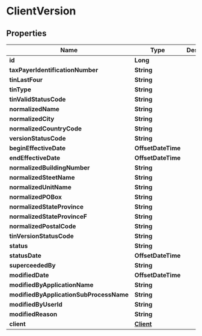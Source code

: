 

# ClientVersion


## Properties

| Name | Type | Description | Notes |
|------------ | ------------- | ------------- | -------------|
|**id** | **Long** |  |  [optional] |
|**taxPayerIdentificationNumber** | **String** |  |  [optional] |
|**tinLastFour** | **String** |  |  [optional] |
|**tinType** | **String** |  |  [optional] |
|**tinValidStatusCode** | **String** |  |  [optional] |
|**normalizedName** | **String** |  |  [optional] |
|**normalizedCity** | **String** |  |  [optional] |
|**normalizedCountryCode** | **String** |  |  [optional] |
|**versionStatusCode** | **String** |  |  [optional] |
|**beginEffectiveDate** | **OffsetDateTime** |  |  [optional] |
|**endEffectiveDate** | **OffsetDateTime** |  |  [optional] |
|**normalizedBuildingNumber** | **String** |  |  [optional] |
|**normalizedSteetName** | **String** |  |  [optional] |
|**normalizedUnitName** | **String** |  |  [optional] |
|**normalizedPOBox** | **String** |  |  [optional] |
|**normalizedStateProvince** | **String** |  |  [optional] |
|**normalizedStateProvinceF** | **String** |  |  [optional] |
|**normalizedPostalCode** | **String** |  |  [optional] |
|**tinVersionStatusCode** | **String** |  |  [optional] |
|**status** | **String** |  |  [optional] |
|**statusDate** | **OffsetDateTime** |  |  [optional] |
|**superceededBy** | **String** |  |  [optional] |
|**modifiedDate** | **OffsetDateTime** |  |  [optional] |
|**modifiedByApplicationName** | **String** |  |  [optional] |
|**modifiedByApplicationSubProcessName** | **String** |  |  [optional] |
|**modifiedByUserId** | **String** |  |  [optional] |
|**modifiedReason** | **String** |  |  [optional] |
|**client** | [**Client**](Client.md) |  |  [optional] |



